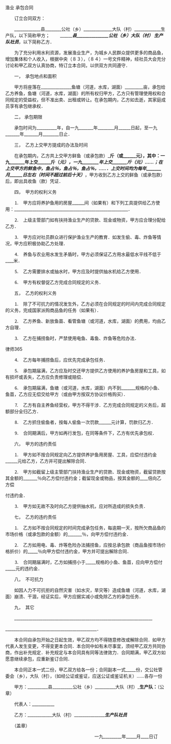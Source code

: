 
 渔业
承包合同
 

　　订立合同双方： 

　　_____________县________公社（乡）______________大队（村）_____________生产队，以下简称甲方； 
　　_____________县_______________公社（乡）____________大队（村）________
生产队社员___________，以下简称乙方． 

　　为了充分利用水利资源，发展渔业生产，为城乡人民群众提供更多的商品鱼，增加集体和个人收入，根据中央（８３），（８４）一号文件精神，经社员大会充分讨论和甲乙双方认真协商，特订立本合同，以供双方共同遵守． 

　　一，　承包地点和面积 

　　甲方将座落在_______________鱼塘（河道，水库，湖面）_________亩，承包给乙方养鱼，鱼塘（河道，水库，湖面）的所有权归甲方，乙方只有管理使用权和合同规定的受益权，但不准出卖、出租或转让。在承包期内，乙方如去逝，其家庭成员享有承包继承权． 

　　二， 承包期限 

　　承包时间为__________年，自一九_______年________月______日起，至一九_______年_______月________日止． 

　　三，　乙方上交甲方提成的办法及时间 

　　在承包期内，乙方共上交甲方鲜鱼（或承包款）_______斤（或______元），其中：一九_______年上交______斤（_____元），一九________年上交_______斤（_____元）……；在上交甲方的鲜鱼中，_____鱼占______％，______鱼占____％，鱼占_____％，.....．上交时间均为每年_______月______日左右（时间不超过前后十天）____________，甲方收到乙方上交的鲜鱼（或承包款）后，即出具收鱼（款）凭证． 

　　四，　甲方的权利义务 

　　⒈　甲方应将养护鱼用的房屋______间（如果有）和下列工具提供给乙方使用：________________________________________________________． 

　　⒉　上级主管部门如有扶持渔业生产的贷款、现金或物资，甲方应合理分配给乙方． 

　　⒊　甲方应对社员群众进行保护渔业生产的教育．如发生偷、毒、炸鱼等情况，甲方应积极协助乙方处理． 

　　⒋　养鱼与农业用水发生矛盾时，甲方必须保证乙方用水最低水平线不低于____米． 

　　⒌　乙方需要排水或抽水时，甲方应及时提供抽水机给乙方使用． 

　　⒍　甲方有权督促乙方完成合同规定的义务． 

　　五，　乙方的权利义务 

　　⒈　除了不可抗力的情况发生外，乙方必须在合同规定的时间内完成合同规定的义务，完成国家派购商品鱼的任务（如果有）． 

　　⒉　乙方养鱼、新放鱼苗、看管鱼塘（或河道，水库，湖面）的费用，均由乙方自理．
 
　　⒊　乙方在捕捞鱼时，严禁使用电鱼、毒鱼、炸鱼等危险办法． 





 
律师365






　　⒋　乙方每年捕捞鱼后，应优先完成承包任务． 



　　⒌　承包期届满，乙方应及时交还甲方提供乙方使用的养护鱼房屋和工具，如有损坏或丢失，乙方应负责修理或赔偿． 



　　⒍　承包期届满，鱼塘（或河道，水库，湖面）内不到_______规格的小鱼、鱼苗，乙方应无偿交给甲方（或由甲方按双方协议价格购买）． 



　　⒎　乙方有自主养鱼经营权，甲方不得干涉．乙方完成合同规定的义务后，超额部分全归乙方． 



　　⒏　乙方抓住偷鱼者，按每人偷鱼一次罚款______元计算，罚款归乙方． 



　　⒐　合同期满后，甲方如再行发包，在同等条件下，乙方有优先承包权． 



　　六，　甲方的违约责任 



　　⒈　甲方如不按合同规定向乙方提供养护鱼用房屋、工具，应偿付违约金______元给乙方，乙方并可提出解除合同． 



　　⒉　甲方如截留上级主管部门扶持渔业生产的贷款、现金或物资，截留贷款按其金额的_______％向乙方偿付违约金；截留现金或物品，按其金额的____倍向乙方偿 

付违约金． 



　　⒊　甲方如无故不及时向乙方提供抽水机，应对所造成的损失负责． 



　　七，　乙方的违约责任 



　　⒈　乙方如不按合同规定的时间完成承包任务，每逾期一天，按所欠商品鱼的市场价格（或承包款的金额）的_______％，向甲方偿付违约金． 



　　⒉　乙方如用电、毒、炸等危险办法捕捞鱼，应按总承包款（商品鱼按市场价格折价）的_____％向甲方偿付违约金，甲方并可提出解除合同． 



　　⒊　合同期届满时，乙方如捕捞小于_____规格的小鱼、鱼苗，应向甲方偿付_____元的违约金． 



　　八，　不可抗力 



　　如因人力不可抗拒的自然灾害（如水灾，旱灾等）造成鱼塘（河道，水库，湖面）崩溃、干涸，经证实后，甲方应据实减小或免除乙方的承包任务． 



　　九，　其它 

　　____________________________________________________________________ 

_____________________________________________． 



　　本合同自承包开始之日起生效，甲乙双方均不得随意修改或解除合同．如甲方代表人发生变更，不得变更本合同．本合同中如有未尽事宜，须经甲乙双方共同协商，作出补充规定．补充规定与本合同具有同等法律效力．合同期满，甲乙双方如愿意继续承包，应重新鉴订合同． 



　　本合同正本一式二份，甲乙双方给各一份；合同副本一式_____份，交公社管委会（乡），大队（村），（如经公证或鉴证，应送公证或鉴证机关）……各存一份 



　　甲方：__________县__________公社（乡）__________大队（村）_______生产队：______（公章） 

　　代表人：___________ 

　　乙方：____________大队（村）______________________生产队社员_______ 

　　（盖章） 

　　　　　　　　　　　　　　　　　　　　一九_________年_____月____日订 


 

 
 
 
 
 
  


  
 

  


  


  
 
 
 
 

